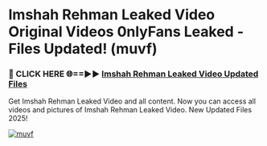 # Imshah Rehman Leaked Video Original Videos 0nlyFans Leaked - Files Updated! (muvf)

<h3>🔴 CLICK HERE 🌐==►► <a href="https://tinyurl.com/ms9xzufz" rel="nofollow">Imshah Rehman Leaked Video Updated Files</a></h3>

Get Imshah Rehman Leaked Video and all content. Now you can access all videos and pictures of Imshah Rehman Leaked Video. New Updated Files 2025!

[![muvf](https://i.imgur.com/ppqm5kG.gif)](https://tinyurl.com/ms9xzufz)
